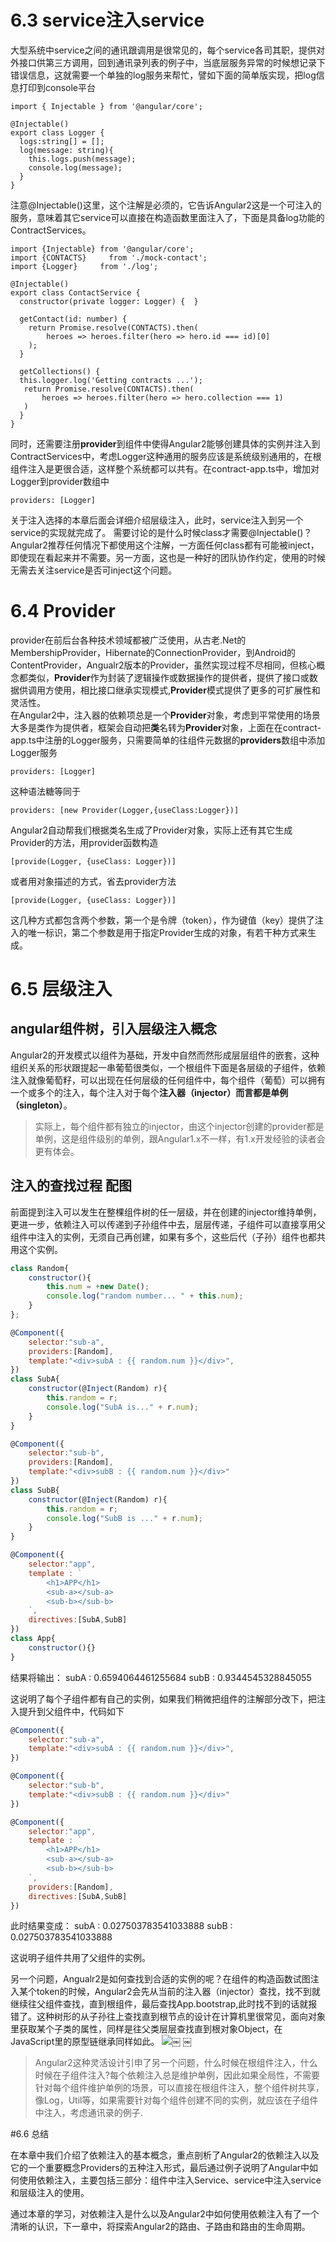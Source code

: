 # 6.3 service注入service
大型系统中service之间的通讯跟调用是很常见的，每个service各司其职，提供对外接口供第三方调用，回到通讯录列表的例子中，当底层服务异常的时候想记录下错误信息，这就需要一个单独的log服务来帮忙，譬如下面的简单版实现，把log信息打印到console平台

	import { Injectable } from '@angular/core';
	
	@Injectable()
	export class Logger {
	  logs:string[] = [];
	  log(message: string){
	    this.logs.push(message);
	    console.log(message);
	  }
	}
注意@Injectable()这里，这个注解是必须的，它告诉Angular2这是一个可注入的服务，意味着其它service可以直接在构造函数里面注入了，下面是具备log功能的ContractServices。

	import {Injectable} from '@angular/core';
	import {CONTACTS}     from './mock-contact';
	import {Logger}     from './log';
	
	@Injectable()
	export class ContactService {
	  constructor(private logger: Logger) {  }
	
	  getContact(id: number) {
	    return Promise.resolve(CONTACTS).then(
	        heroes => heroes.filter(hero => hero.id === id)[0]
	    );
	  }
	
	  getCollections() {
      this.logger.log('Getting contracts ...');
	   return Promise.resolve(CONTACTS).then(
	       heroes => heroes.filter(hero => hero.collection === 1)
	   )
	  }
	}
同时，还需要注册**provider**到组件中使得Angular2能够创建具体的实例并注入到ContractServices中，考虑Logger这种通用的服务应该是系统级别通用的，在根组件注入是更很合适，这样整个系统都可以共有。在contract-app.ts中，增加对Logger到provider数组中
```
providers: [Logger]
```
关于注入选择的本章后面会详细介绍层级注入，此时，service注入到另一个service的实现就完成了。
需要讨论的是什么时候class才需要@Injectable()？Angular2推荐任何情况下都使用这个注解，一方面任何class都有可能被inject，即使现在看起来并不需要。另一方面，这也是一种好的团队协作约定，使用的时候无需去关注service是否可inject这个问题。


# 6.4 Provider
provider在前后台各种技术领域都被广泛使用，从古老.Net的MembershipProvider，Hibernate的ConnectionProvider，到Android的ContentProvider，Angualr2版本的Provider，虽然实现过程不尽相同，但核心概念都类似，**Provider**作为封装了逻辑操作或数据操作的提供者，提供了接口或数据供调用方使用，相比接口继承实现模式,**Provider**模式提供了更多的可扩展性和灵活性。  
在Angular2中，注入器的依赖项总是一个**Provider**对象，考虑到平常使用的场景大多是类作为提供者，框架会自动把**类**名转为**Provider**对象，上面在在contract-app.ts中注册的Logger服务，只需要简单的往组件元数据的**providers**数组中添加Logger服务  

	providers: [Logger]

这种语法糖等同于

	providers: [new Provider(Logger,{useClass:Logger})] 
	
Angular2自动帮我们根据类名生成了Provider对象，实际上还有其它生成Provider的方法，用provider函数构造
	
	[provide(Logger, {useClass: Logger})]
或者用对象描述的方式，省去provider方法

	[provide(Logger, {useClass: Logger})]
这几种方式都包含两个参数，第一个是令牌（token），作为键值（key）提供了注入的唯一标识，第二个参数是用于指定Provider生成的对象，有若干种方式来生成。

# 6.5 层级注入
## angular组件树，引入层级注入概念
Angular2的开发模式以组件为基础，开发中自然而然形成层层组件的嵌套，这种组织关系的形状跟提起一串葡萄很类似，一个根组件下面是各层级的子组件，依赖注入就像葡萄籽，可以出现在任何层级的任何组件中，每个组件（葡萄）可以拥有一个或多个的注入，每个注入对于每个**注入器（injector）**而言都是**单例（singleton）**。


> 实际上，每个组件都有独立的injector，由这个injector创建的provider都是单例，这是组件级别的单例，跟Angular1.x不一样，有1.x开发经验的读者会更有体会。

## 注入的查找过程 配图
前面提到注入可以发生在整棵组件树的任一层级，并在创建的injector维持单例，更进一步，依赖注入可以传递到子孙组件中去，层层传递，子组件可以直接享用父组件中注入的实例，无须自己再创建，如果有多个，这些后代（子孙）组件也都共用这个实例。

``` javascript
class Random{
	constructor(){
		this.num = +new Date();
		console.log("random number... " + this.num);
	}
};

@Component({
	selector:"sub-a",
	providers:[Random],
	template:"<div>subA : {{ random.num }}</div>",
})
class SubA{
	constructor(@Inject(Random) r){
		this.random = r;
    	console.log("SubA is..." + r.num);
	}
}

@Component({
	selector:"sub-b",
	providers:[Random],
	template:"<div>subB : {{ random.num }}</div>"
})
class SubB{
	constructor(@Inject(Random) r){
    	this.random = r;
		console.log("SubB is ..." + r.num);
	}
}

@Component({
	selector:"app",
	template : `
		<h1>APP</h1>
		<sub-a></sub-a>
		<sub-b></sub-b>
	`,
	directives:[SubA,SubB]
})
class App{
	constructor(){}
}

```
结果将输出：
subA : 0.6594064461255684
subB : 0.9344545328845055

这说明了每个子组件都有自己的实例，如果我们稍微把组件的注解部分改下，把注入提升到父组件中，代码如下

``` javascript
@Component({
	selector:"sub-a",
	template:"<div>subA : {{ random.num }}</div>",
})

@Component({
	selector:"sub-b",
	template:"<div>subB : {{ random.num }}</div>"
})

@Component({
	selector:"app",
	template : `
		<h1>APP</h1>
		<sub-a></sub-a>
		<sub-b></sub-b>
	`,
	providers:[Random],
    directives:[SubA,SubB]
})
```
此时结果变成：
subA : 0.027503783541033888
subB : 0.027503783541033888

这说明子组件共用了父组件的实例。

另一个问题，Angualr2是如何查找到合适的实例的呢？在组件的构造函数试图注入某个token的时候，Angular2会先从当前的注入器（injector）查找，找不到就继续往父组件查找，直到根组件，最后查找App.bootstrap,此时找不到的话就报错了。这种树形的从子孙往上查找直到根节点的设计在计算机里很常见，面向对象里获取某个子类的属性，同样是往父类层层查找直到根对象Object，在JavaScript里的原型链继承同样如此。
![](media/14658674688748/14660433159079.jpg)￼
￼
> Angular2这种灵活设计引申了另一个问题，什么时候在根组件注入，什么时候在子组件注入?每个依赖注入总是维护单例，因此如果全局性，不需要针对每个组件维护单例的场景，可以直接在根组件注入，整个组件树共享，像Log，Util等，如果需要针对每个组件创建不同的实例，就应该在子组件中注入，考虑通讯录的例子.

#6.6 总结

在本章中我们介绍了依赖注入的基本概念，重点剖析了Angular2的依赖注入以及它的一个重要概念Providers的五种注入形式，最后通过例子说明了Angular中如何使用依赖注入，主要包括三部分：组件中注入Service、service中注入service和层级注入的使用。

通过本章的学习，对依赖注入是什么以及Angular2中如何使用依赖注入有了一个清晰的认识，下一章中，将探索Angular2的路由、子路由和路由的生命周期。

